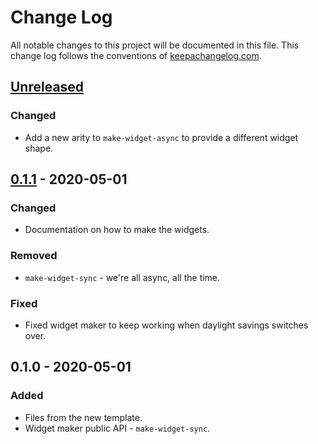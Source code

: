 # Change Log
All notable changes to this project will be documented in this file. This change log follows the conventions of [keepachangelog.com](http://keepachangelog.com/).

## [Unreleased]
### Changed
- Add a new arity to `make-widget-async` to provide a different widget shape.

## [0.1.1] - 2020-05-01
### Changed
- Documentation on how to make the widgets.

### Removed
- `make-widget-sync` - we're all async, all the time.

### Fixed
- Fixed widget maker to keep working when daylight savings switches over.

## 0.1.0 - 2020-05-01
### Added
- Files from the new template.
- Widget maker public API - `make-widget-sync`.

[Unreleased]: https://github.com/your-name/trochee/compare/0.1.1...HEAD
[0.1.1]: https://github.com/your-name/trochee/compare/0.1.0...0.1.1
